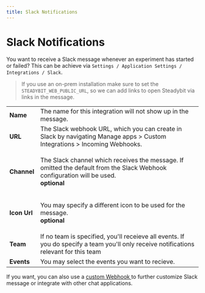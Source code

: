 ```yaml
---
title: Slack Notifications
---
```


# Slack Notifications

You want to receive a Slack message whenever an experiment has started or failed? This can be achieve via `Settings / Application Settings / Integrations / Slack`.

> If you use an on-prem installation make sure to set the `STEADYBIT_WEB_PUBLIC_URL`, so we can add links to open Steadybit via links in the message.

|              |                                                                                                                                                             |
| ------------ | ----------------------------------------------------------------------------------------------------------------------------------------------------------- |
| **Name**     | The name for this integration will not show up in the message.                                                                                              |
| **URL**      | The Slack webhook URL, which you can create in Slack by navigating Manage apps > Custom Integrations > Incoming Webhooks.                                   |
| **Channel**  | <p>The Slack channel which receives the message. If omitted the default from the Slack Webhook configuration will be used.<br><strong>optional</strong></p> |
| **Icon Url** | <p>You may specify a different icon to be used for the message.<br><strong>optional</strong></p>                                                            |
| **Team**     | If no team is specified, you'll receieve all events. If you do specify a team you'll only receive notifications relevant for this team                      |
| **Events**   | You may select the events you want to recieve.                                                                                                              |

If you want, you can also use a [custom Webhook ](webhooks/custom-webhooks.md)to further customize Slack message or integrate with other chat applications.
